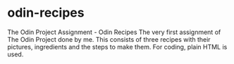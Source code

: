 # odin-recipes
The Odin Project Assignment - Odin Recipes
The very first assignment of The Odin Project done by me. This consists of three recipes with their pictures, ingredients and the steps to make them. For coding, plain HTML is used.
